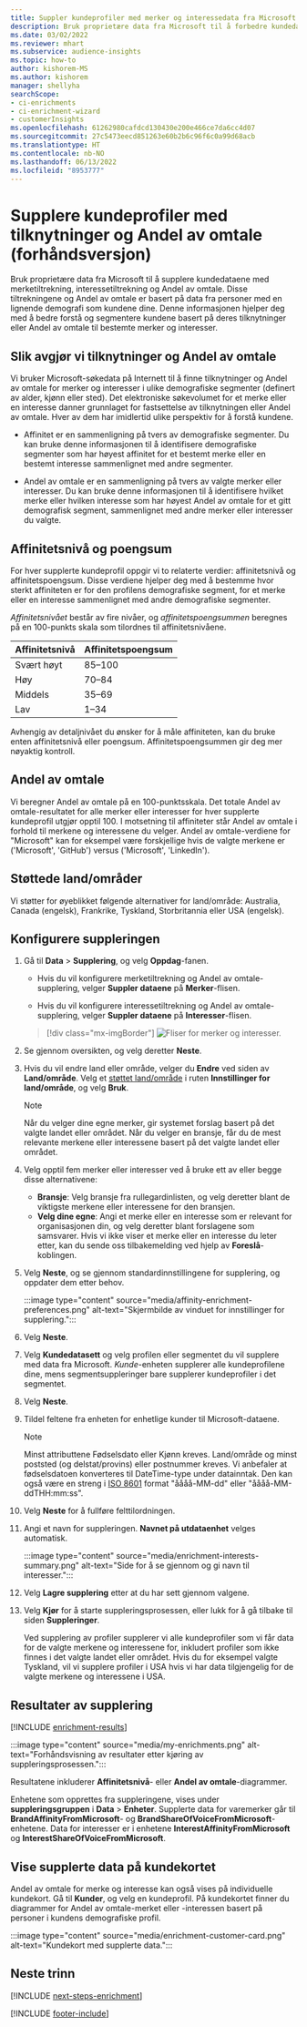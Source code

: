 ```yaml
---
title: Suppler kundeprofiler med merker og interessedata fra Microsoft
description: Bruk proprietære data fra Microsoft til å forbedre kundedataene med Andel av omtale.
ms.date: 03/02/2022
ms.reviewer: mhart
ms.subservice: audience-insights
ms.topic: how-to
author: kishorem-MS
ms.author: kishorem
manager: shellyha
searchScope:
- ci-enrichments
- ci-enrichment-wizard
- customerInsights
ms.openlocfilehash: 61262980cafdcd130430e200e466ce7da6cc4d07
ms.sourcegitcommit: 27c5473eecd851263e60b2b6c96f6c0a99d68acb
ms.translationtype: HT
ms.contentlocale: nb-NO
ms.lasthandoff: 06/13/2022
ms.locfileid: "8953777"
---
```

# <a name="enrich-customer-profiles-with-affinities-and-share-of-voice-preview"></a>Supplere kundeprofiler med tilknytninger og Andel av omtale (forhåndsversjon)

Bruk proprietære data fra Microsoft til å supplere kundedataene med merketiltrekning, interessetiltrekning og Andel av omtale. Disse tiltrekningene og Andel av omtale er basert på data fra personer med en lignende demografi som kundene dine. Denne informasjonen hjelper deg med å bedre forstå og segmentere kundene basert på deres tilknytninger eller Andel av omtale til bestemte merker og interesser.

## <a name="how-we-determine-affinities-and-sov"></a>Slik avgjør vi tilknytninger og Andel av omtale

Vi bruker Microsoft-søkedata på Internett til å finne tilknytninger og Andel av omtale for merker og interesser i ulike demografiske segmenter (definert av alder, kjønn eller sted). Det elektroniske søkevolumet for et merke eller en interesse danner grunnlaget for fastsettelse av tilknytningen eller Andel av omtale. Hver av dem har imidlertid ulike perspektiv for å forstå kundene.

- Affinitet er en sammenligning på tvers av demografiske segmenter. Du kan bruke denne informasjonen til å identifisere demografiske segmenter som har høyest affinitet for et bestemt merke eller en bestemt interesse sammenlignet med andre segmenter.

- Andel av omtale er en sammenligning på tvers av valgte merker eller interesser. Du kan bruke denne informasjonen til å identifisere hvilket merke eller hvilken interesse som har høyest Andel av omtale for et gitt demografisk segment, sammenlignet med andre merker eller interesser du valgte.

## <a name="affinity-level-and-score"></a>Affinitetsnivå og poengsum

For hver supplerte kundeprofil oppgir vi to relaterte verdier: affinitetsnivå og affinitetspoengsum. Disse verdiene hjelper deg med å bestemme hvor sterkt affiniteten er for den profilens demografiske segment, for et merke eller en interesse sammenlignet med andre demografiske segmenter.

*Affinitetsnivået* består av fire nivåer, og *affinitetspoengsummen* beregnes på en 100-punkts skala som tilordnes til affinitetsnivåene.

|Affinitetsnivå |Affinitetspoengsum  |
|---------|---------|
|Svært høyt     | 85–100       |
|Høy     | 70–84        |
|Middels     | 35–69        |
|Lav     | 1–34        |

Avhengig av detaljnivået du ønsker for å måle affiniteten, kan du bruke enten affinitetsnivå eller poengsum. Affinitetspoengsummen gir deg mer nøyaktig kontroll.

## <a name="share-of-voice-sov"></a>Andel av omtale

Vi beregner Andel av omtale på en 100-punktsskala. Det totale Andel av omtale-resultatet for alle merker eller interesser for hver supplerte kundeprofil utgjør opptil 100. I motsetning til affiniteter står Andel av omtale i forhold til merkene og interessene du velger. Andel av omtale-verdiene for "Microsoft" kan for eksempel være forskjellige hvis de valgte merkene er ('Microsoft', 'GitHub') versus ('Microsoft', 'LinkedIn').

## <a name="supported-countriesregions"></a>Støttede land/områder

Vi støtter for øyeblikket følgende alternativer for land/område: Australia, Canada (engelsk), Frankrike, Tyskland, Storbritannia eller USA (engelsk).

## <a name="configure-the-enrichment"></a>Konfigurere suppleringen

1. Gå til **Data** > **Supplering**, og velg **Oppdag**-fanen.

   - Hvis du vil konfigurere merketiltrekning og Andel av omtale-supplering, velger **Suppler dataene** på **Merker**-flisen.

   - Hvis du vil konfigurere interessetiltrekning og Andel av omtale-supplering, velger **Suppler dataene** på **Interesser**-flisen.

   > [!div class="mx-imgBorder"]
   > ![Fliser for merker og interesser.](media/BrandsInterest-tile-Hub.png "Fliser for merker og interesser")

1. Se gjennom oversikten, og velg deretter **Neste**.

1. Hvis du vil endre land eller område, velger du **Endre** ved siden av **Land/område**. Velg et [støttet land/område](#supported-countriesregions) i ruten **Innstillinger for land/område**, og velg **Bruk**.

   > [!NOTE]
   > Når du velger dine egne merker, gir systemet forslag basert på det valgte landet eller området. Når du velger en bransje, får du de mest relevante merkene eller interessene basert på det valgte landet eller området.

1. Velg opptil fem merker eller interesser ved å bruke ett av eller begge disse alternativene:

   - **Bransje**: Velg bransje fra rullegardinlisten, og velg deretter blant de viktigste merkene eller interessene for den bransjen.
   - **Velg dine egne**: Angi et merke eller en interesse som er relevant for organisasjonen din, og velg deretter blant forslagene som samsvarer. Hvis vi ikke viser et merke eller en interesse du leter etter, kan du sende oss tilbakemelding ved hjelp av **Foreslå**-koblingen.

1. Velg **Neste**, og se gjennom standardinnstillingene for supplering, og oppdater dem etter behov.

   :::image type="content" source="media/affinity-enrichment-preferences.png" alt-text="Skjermbilde av vinduet for innstillinger for supplering.":::

1. Velg **Neste**.

1. Velg **Kundedatasett** og velg profilen eller segmentet du vil supplere med data fra Microsoft. *Kunde*-enheten supplerer alle kundeprofilene dine, mens segmentsuppleringer bare supplerer kundeprofiler i det segmentet.

1. Velg **Neste**.

1. Tildel feltene fra enheten for enhetlige kunder til Microsoft-dataene.

   > [!NOTE]
   > Minst attributtene Fødselsdato eller Kjønn kreves. Land/område og minst poststed (og delstat/provins) eller postnummer kreves. Vi anbefaler at fødselsdatoen konverteres til DateTime-type under datainntak. Den kan også være en streng i [ISO 8601](https://www.iso.org/iso-8601-date-and-time-format.html) format "åååå-MM-dd" eller "åååå-MM-ddTHH:mm:ss".

1. Velg **Neste** for å fullføre felttilordningen.

1. Angi et navn for suppleringen. **Navnet på utdataenhet** velges automatisk.

   :::image type="content" source="media/enrichment-interests-summary.png" alt-text="Side for å se gjennom og gi navn til interesser.":::

1. Velg **Lagre supplering** etter at du har sett gjennom valgene.

1. Velg **Kjør** for å starte suppleringsprosessen, eller lukk for å gå tilbake til siden **Suppleringer**.

   Ved supplering av profiler supplerer vi alle kundeprofiler som vi får data for de valgte merkene og interessene for, inkludert profiler som ikke finnes i det valgte landet eller området. Hvis du for eksempel valgte Tyskland, vil vi supplere profiler i USA hvis vi har data tilgjengelig for de valgte merkene og interessene i USA.

## <a name="enrichment-results"></a>Resultater av supplering

[!INCLUDE [enrichment-results](includes/enrichment-results.md)]

:::image type="content" source="media/my-enrichments.png" alt-text="Forhåndsvisning av resultater etter kjøring av suppleringsprosessen.":::

Resultatene inkluderer **Affinitetsnivå**- eller **Andel av omtale**-diagrammer.

Enhetene som opprettes fra suppleringene, vises under **suppleringsgruppen** i **Data** > **Enheter**. Supplerte data for varemerker går til **BrandAffinityFromMicrosoft**- og **BrandShareOfVoiceFromMicrosoft**-enhetene. Data for interesser er i enhetene **InterestAffinityFromMicrosoft** og **InterestShareOfVoiceFromMicrosoft**.

## <a name="see-enrichment-data-on-the-customer-card"></a>Vise supplerte data på kundekortet

Andel av omtale for merke og interesse kan også vises på individuelle kundekort. Gå til **Kunder**, og velg en kundeprofil. På kundekortet finner du diagrammer for Andel av omtale-merket eller -interessen basert på personer i kundens demografiske profil.

:::image type="content" source="media/enrichment-customer-card.png" alt-text="Kundekort med supplerte data.":::

## <a name="next-steps"></a>Neste trinn

[!INCLUDE [next-steps-enrichment](includes/next-steps-enrichment.md)]


[!INCLUDE [footer-include](includes/footer-banner.md)]
